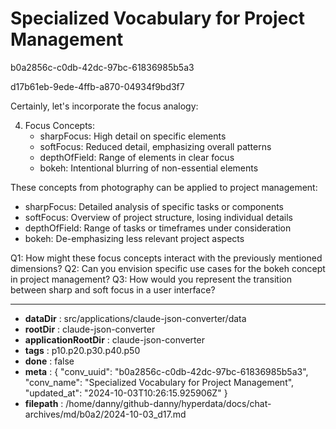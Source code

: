 # Specialized Vocabulary for Project Management

b0a2856c-c0db-42dc-97bc-61836985b5a3

d17b61eb-9ede-4ffb-a870-04934f9bd3f7

 Certainly, let's incorporate the focus analogy:

4. Focus Concepts:
   - sharpFocus: High detail on specific elements
   - softFocus: Reduced detail, emphasizing overall patterns
   - depthOfField: Range of elements in clear focus
   - bokeh: Intentional blurring of non-essential elements

These concepts from photography can be applied to project management:

- sharpFocus: Detailed analysis of specific tasks or components
- softFocus: Overview of project structure, losing individual details
- depthOfField: Range of tasks or timeframes under consideration
- bokeh: De-emphasizing less relevant project aspects

Q1: How might these focus concepts interact with the previously mentioned dimensions?
Q2: Can you envision specific use cases for the bokeh concept in project management?
Q3: How would you represent the transition between sharp and soft focus in a user interface?

---

* **dataDir** : src/applications/claude-json-converter/data
* **rootDir** : claude-json-converter
* **applicationRootDir** : claude-json-converter
* **tags** : p10.p20.p30.p40.p50
* **done** : false
* **meta** : {
  "conv_uuid": "b0a2856c-c0db-42dc-97bc-61836985b5a3",
  "conv_name": "Specialized Vocabulary for Project Management",
  "updated_at": "2024-10-03T10:26:15.925906Z"
}
* **filepath** : /home/danny/github-danny/hyperdata/docs/chat-archives/md/b0a2/2024-10-03_d17.md